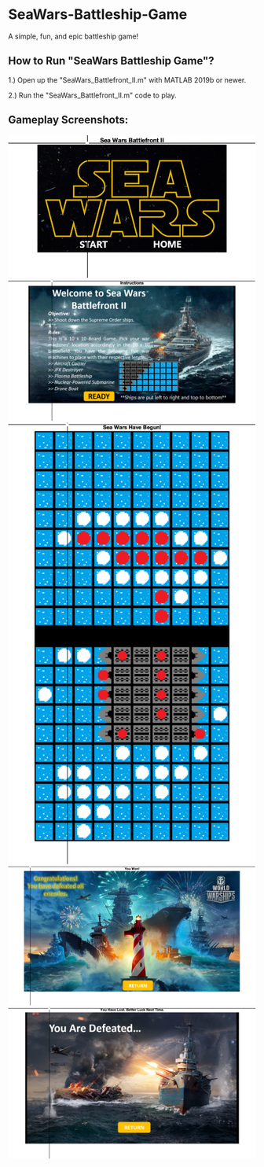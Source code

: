 # SeaWars-Battleship-Game
A simple, fun, and epic battleship game!

## How to Run "SeaWars Battleship Game"?
1.) Open up the "SeaWars_Battlefront_II.m" with MATLAB 2019b or newer.

2.) Run the "SeaWars_Battlefront_II.m" code to play.

## Gameplay Screenshots:
![Main Menu](./Intro.png)
![How to Play](./Instructions.png)
![Gameplay](./gameplay.png)
![Victory](./Victory.png)
![Defeat](./Defeat.png)
